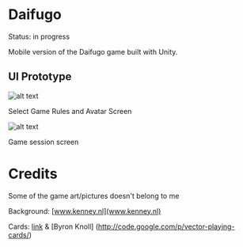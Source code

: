 # Daifugo         
Status: in progress

Mobile version of the Daifugo game built with Unity.

## UI Prototype
![alt text](https://dl.dropbox.com/s/l08hpowt0ka4ia1/IMG_0246.jpg?dl=0)

Select Game Rules and Avatar Screen

![alt text](https://dl.dropbox.com/s/foyzxuxb13thx8n/IMG_0247.jpg?dl=0)

Game session screen

# Credits 
Some of the game art/pictures doesn't belong to me

Background: [www.kenney.nl](www.kenney.nl)

Cards: [link](http://chetart.com/blog/wp-content/uploads/2012/05/playing-card-back.jpg) & [Byron Knoll] (http://code.google.com/p/vector-playing-cards/)
